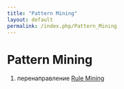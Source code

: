 ```yaml
---
title: "Pattern Mining"
layout: default
permalink: /index.php/Pattern_Mining
---
```


# Pattern Mining

1. перенаправление [Rule Mining](Rule_Mining)
